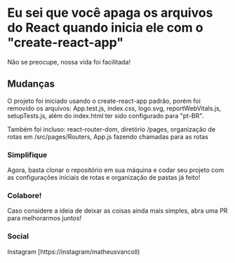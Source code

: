 # Eu sei que você apaga os arquivos do React quando inicia ele com o "create-react-app"

Não se preocupe, nossa vida foi facilitada!

## Mudanças

O projeto foi iniciado usando o create-react-app padrão, porém foi removido os arquivos:
App.test.js,
index.css,
logo.svg,
reportWebVitals.js,
setupTests.js,
além do index.html ter sido configurado para "pt-BR".

Também foi incluso:
react-router-dom,
diretório /pages,
organização de rotas em /src/pages/Routers,
App.js fazendo chamadas para as rotas


### Simplifique

Agora, basta clonar o repositório em sua máquina e codar seu projeto com as configurações iniciais de rotas e organização de pastas já feito!


### Colabore!

Caso considere a ideia de deixar as coisas ainda mais simples, abra uma PR para melhorarmos juntos!


### Social

Instagram [https://instagram/matheusvancoll)
